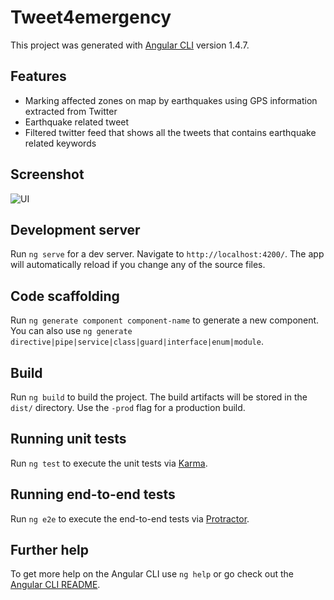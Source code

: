 # Tweet4emergency

This project was generated with [Angular CLI](https://github.com/angular/angular-cli) version 1.4.7.

## Features
  - Marking affected zones on map by earthquakes using GPS information extracted from Twitter
  - Earthquake related tweet
  - Filtered twitter feed that shows all the tweets that contains earthquake related keywords
  
## Screenshot
![UI](https://raw.githubusercontent.com/calinchiper/tweet4emergency-ui/master/screenshot.PNG)

  
## Development server

Run `ng serve` for a dev server. Navigate to `http://localhost:4200/`. The app will automatically reload if you change any of the source files.

## Code scaffolding

Run `ng generate component component-name` to generate a new component. You can also use `ng generate directive|pipe|service|class|guard|interface|enum|module`.

## Build

Run `ng build` to build the project. The build artifacts will be stored in the `dist/` directory. Use the `-prod` flag for a production build.

## Running unit tests

Run `ng test` to execute the unit tests via [Karma](https://karma-runner.github.io).

## Running end-to-end tests

Run `ng e2e` to execute the end-to-end tests via [Protractor](http://www.protractortest.org/).

## Further help

To get more help on the Angular CLI use `ng help` or go check out the [Angular CLI README](https://github.com/angular/angular-cli/blob/master/README.md).
